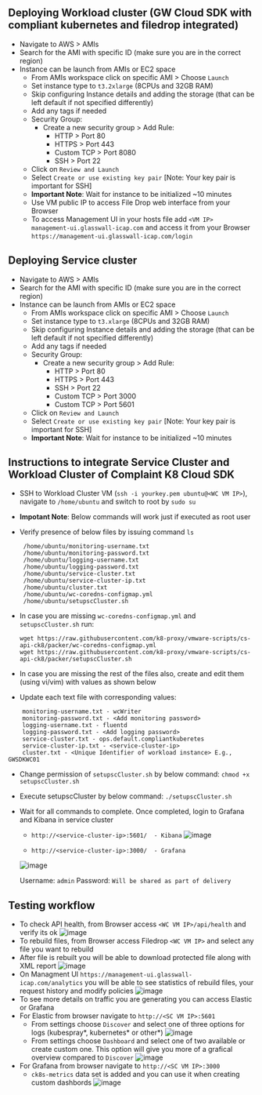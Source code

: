 ## Deploying Workload cluster (GW Cloud SDK with compliant kubernetes and filedrop integrated)

- Navigate to AWS > AMIs
- Search for the AMI with specific ID (make sure you are in the correct region)
- Instance can be launch from AMIs or EC2 space
    - From AMIs workspace click on specific AMI > Choose `Launch` 
    - Set instance type to `t3.2xlarge` (8CPUs and 32GB RAM)
    - Skip configuring Instance details and adding the storage (that can be left default if not specified differently)
    - Add any tags if needed
    - Security Group: 
      - Create a new security group > Add Rule:
        - HTTP > Port 80 
        - HTTPS > Port 443 
        - Custom TCP > Port 8080
        - SSH > Port 22
    - Click on `Review and Launch`
    - Select `Create or use existing key pair` [Note: Your key pair is important for SSH]
    - **Important Note**: Wait for instance to be initialized ~10 minutes
    - Use VM public IP to access File Drop web interface from your Browser
    - To access Management UI in your hosts file add `<VM IP> management-ui.glasswall-icap.com` and access it from your Browser `https://management-ui.glasswall-icap.com/login`

## Deploying Service cluster

- Navigate to AWS > AMIs
- Search for the AMI with specific ID (make sure you are in the correct region)
- Instance can be launch from AMIs or EC2 space
    - From AMIs workspace click on specific AMI > Choose `Launch` 
    - Set instance type to `t3.xlarge` (8CPUs and 32GB RAM)
    - Skip configuring Instance details and adding the storage (that can be left default if not specified differently)
    - Add any tags if needed
    - Security Group: 
      - Create a new security group > Add Rule:
        - HTTP > Port 80 
        - HTTPS > Port 443 
        - SSH > Port 22
        - Custom TCP > Port 3000
        - Custom TCP > Port 5601
    - Click on `Review and Launch`
    - Select `Create or use existing key pair` [Note: Your key pair is important for SSH]
    - **Important Note**: Wait for instance to be initialized ~10 minutes

## Instructions to integrate Service Cluster and Workload Cluster of Complaint K8 Cloud SDK
- SSH to Workload Cluster VM (`ssh -i yourkey.pem ubuntu@<WC VM IP>`), navigate to `/home/ubuntu` and switch to root by `sudo su`
- **Impotant Note**: Below commands will work just if executed as root user
- Verify presence of below files by issuing command `ls`
   ```
    /home/ubuntu/monitoring-username.txt
    /home/ubuntu/monitoring-password.txt
    /home/ubuntu/logging-username.txt
    /home/ubuntu/logging-password.txt
    /home/ubuntu/service-cluster.txt
    /home/ubuntu/service-cluster-ip.txt
    /home/ubuntu/cluster.txt
    /home/ubuntu/wc-coredns-configmap.yml
    /home/ubuntu/setupscCluster.sh
    ```
- In case you are missing `wc-coredns-configmap.yml` and `setupscCluster.sh` run: 
   ```
   wget https://raw.githubusercontent.com/k8-proxy/vmware-scripts/cs-api-ck8/packer/wc-coredns-configmap.yml
   wget https://raw.githubusercontent.com/k8-proxy/vmware-scripts/cs-api-ck8/packer/setupscCluster.sh
   ```
- In case you are missing the rest of the files also, create and edit them (using vi/vim) with values as shown below

- Update each text file with corresponding values:
```
    monitoring-username.txt - wcWriter
    monitoring-password.txt - <Add monitoring password>
    logging-username.txt - fluentd
    logging-password.txt - <Add logging password>
    service-cluster.txt - ops.default.compliantkuberetes
    service-cluster-ip.txt - <service-cluster-ip>
    cluster.txt - <Unique Identifier of workload instance> E.g., GWSDKWC01
```
- Change permission of `setupscCluster.sh` by below command:
    `chmod +x setupscCluster.sh`
- Execute setupscCluster by below command:
    `./setupscCluster.sh`
- Wait for all commands to complete. Once completed, login to Grafana and Kibana in service cluster
    - `http://<service-cluster-ip>:5601/  - Kibana`
    ![image](https://user-images.githubusercontent.com/70108899/116088990-afd7cb80-a6a2-11eb-96bf-31d2898b910e.png)
        
    - `http://<service-cluster-ip>:3000/  - Grafana`
    
    ![image](https://user-images.githubusercontent.com/70108899/116088330-0f81a700-a6a2-11eb-970a-a0a4fbbd4823.png)

    Username: `admin`
    Password: `Will be shared as part of delivery`
    

## Testing workflow
- To check API health, from Browser access `<WC VM IP>/api/health` and verify its ok
  ![image](https://user-images.githubusercontent.com/70108899/116484783-179c3b00-a88a-11eb-9c79-c70e10847bed.png)
- To rebuild files, from Browser access Filedrop `<WC VM IP>` and select any file you want to rebuild 
- After file is rebuilt you will be able to download protected file along with XML report
 ![image](https://user-images.githubusercontent.com/70108899/116483290-13225300-a887-11eb-9187-2327fc559a47.png)
- On Managment UI `https://management-ui.glasswall-icap.com/analytics` you will be able to see statistics of rebuild files, your request history and modify policies
 ![image](https://user-images.githubusercontent.com/70108899/116484583-a8264b80-a889-11eb-8cdd-e06627ddf1e8.png)
- To see more details on traffic you are generating you can access Elastic or Grafana
- For Elastic from browser navigate to `http://<SC VM IP>:5601`
   - From settings choose `Discover` and select one of three options for logs (kubespray*, kubernetes* or other*)
     ![image](https://user-images.githubusercontent.com/70108899/116484905-53370500-a88a-11eb-8477-d55c1db73519.png)
   - From settings choose `Dashboard` and select one of two available or create custom one. This option will give you more of a grafical overview compared to `Discover`
     ![image](https://user-images.githubusercontent.com/70108899/116485151-cf314d00-a88a-11eb-99d7-b5a7e1d15a91.png)
- For Grafana from browser navigate to `http://<SC VM IP>:3000`
   - `ck8s-metrics` data set is added and you can use it when creating custom dashbords
     ![image](https://user-images.githubusercontent.com/70108899/116485399-65fe0980-a88b-11eb-84ba-0d4e7d77c379.png)

